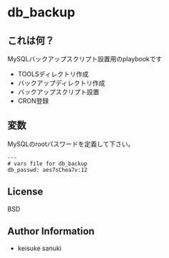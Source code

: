 db_backup
=========

## これは何？

MySQLバックアップスクリプト設置用のplaybookです

- TOOLSディレクトリ作成
- バックアップディレクトリ作成
- バックアップスクリプト設置
- CRON登録


## 変数

MySQLのrootパスワードを定義して下さい。

```
---
# vars file for db_backup
db_passwd: aes7sChea7v:12
```

License
-------

BSD

Author Information
------------------

- keisuke sanuki 